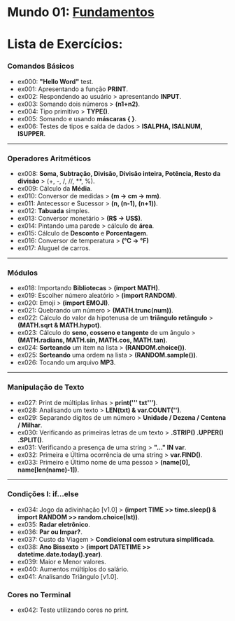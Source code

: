 # **Mundo 01**: [Fundamentos](https://www.youtube.com/playlist?list=PLHz_AreHm4dlKP6QQCekuIPky1CiwmdI6)

# **Lista de Exercícios:**
### Comandos Básicos
   - ex000: **"Hello Word"** test.
   - ex001: Apresentando a função **PRINT**.
   - ex002: Respondendo ao usuário > apresentando **INPUT**.
   - ex003: Somando dois números > **(n1+n2)**.
   - ex004: Tipo primitivo > **TYPE()**.
   - ex005: Somando e usando **máscaras { }**.
   - ex006: Testes de tipos e saída de dados > **ISALPHA, ISALNUM, ISUPPER**.
---
### Operadores Aritméticos
   - ex008: **Soma, Subtração, Divisão, Divisão inteira, Potência, Resto da divisão** > (+, -, /, //, **, %).
   - ex009: Cálculo da **Média**.
   - ex010: Conversor de medidas > **(m -> cm -> mm)**.
   - ex011: Antecessor e Sucessor > **(n, (n-1), (n+1))**.
   - ex012: **Tabuada** simples.
   - ex013: Conversor monetário > **(R$ -> US$)**.
   - ex014: Pintando uma parede > cálculo de **área**.
   - ex015: Cálculo de **Desconto** e **Porcentagem**.
   - ex016: Conversor de temperatura > **(°C -> °F)**
   - ex017: Aluguel de carros.
---
### Módulos
   - ex018: Importando **Bibliotecas** > **(import MATH)**.
   - ex019: Escolher número aleatório > **(import RANDOM)**.
   - ex020: Emoji > **(import EMOJI)**.
   - ex021: Quebrando um número > **(MATH.trunc(num))**.
   - ex022: Cálculo do valor da hipotenusa de um **triângulo retângulo** > **(MATH.sqrt & MATH.hypot)**.
   - ex023: Cálculo do **seno, cosseno e tangente** de um ângulo > **(MATH.radians, MATH.sin, MATH.cos, MATH.tan)**.
   - ex024: **Sorteando** um item na lista > **(RANDOM.choice())**.
   - ex025: **Sorteando** uma ordem na lista > **(RANDOM.sample())**.
   - ex026: Tocando um arquivo **MP3**.
---
### Manipulação de Texto
   - ex027: Print de múltiplas linhas > **print(''' txt''')**.
   - ex028: Analisando um texto > **LEN(txt) & var.COUNT('')**.
   - ex029: Separando digitos de um número > **Unidade / Dezena / Centena / Milhar**.
   - ex030: Verificando as primeiras letras de um texto > **.STRIP()  .UPPER()  .SPLIT()**.
   - ex031: Verificando a presença de uma string > **"..." IN var**.
   - ex032: Primeira e Última ocorrência de uma string > **var.FIND()**.
   - ex033: Primeiro e Último nome de uma pessoa > **(name[0], name[len(name)-1])**.
---
### Condições I: if...else
   - ex034: Jogo da adivinhação [v1.0] > **(import TIME >> time.sleep()  &  import RANDOM >> random.choice(lst))**.
   - ex035: **Radar eletrônico**.
   - ex036: **Par ou Impar?**.
   - ex037: Custo da Viagem > **Condicional com estrutura simplificada**. 
   - ex038: **Ano Bissexto** > **(import DATETIME >> datetime.date.today().year)**.
   - ex039: Maior e Menor valores.
   - ex040: Aumentos múltiplos do salário.
   - ex041: Analisando Triângulo [v1.0].
### Cores no Terminal
   - ex042: Teste utilizando cores no print.
